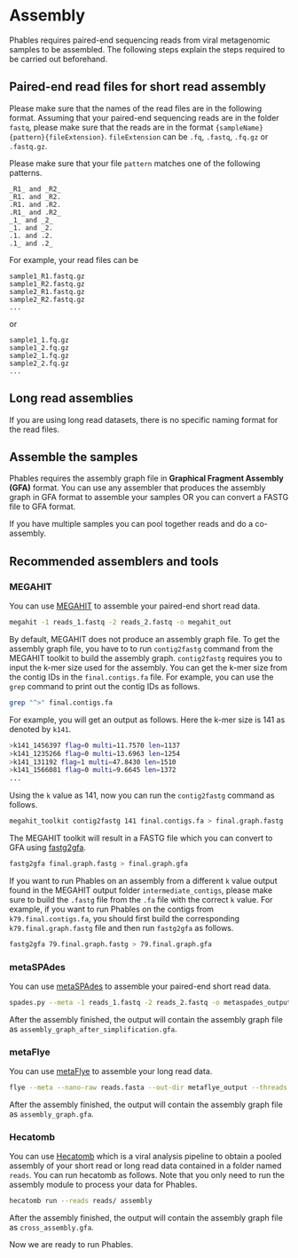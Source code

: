 # Assembly

Phables requires paired-end sequencing reads from viral metagenomic samples to be assembled. The following steps explain the steps required to be carried out beforehand.


## Paired-end read files for short read assembly

Please make sure that the names of the read files are in the following format. Assuming that your paired-end sequencing reads are in the folder `fastq`, please make sure that the reads are in the format `{sampleName}{pattern}{fileExtension}`. `fileExtension` can be `.fq`, `.fastq`, `.fq.gz` or `.fastq.gz`.

Please make sure that your file `pattern` matches one of the following patterns.

```
_R1_ and _R2_
_R1. and _R2.
.R1. and .R2.
.R1_ and .R2_
_1_ and _2_
_1. and _2.
.1. and .2.
.1_ and .2_
```

For example, your read files can be

```
sample1_R1.fastq.gz
sample1_R2.fastq.gz
sample2_R1.fastq.gz
sample2_R2.fastq.gz
...
```

or

```
sample1_1.fq.gz
sample1_2.fq.gz
sample2_1.fq.gz
sample2_2.fq.gz
...
```

## Long read assemblies

If you are using long read datasets, there is no specific naming format for the read files.

## Assemble the samples

Phables requires the assembly graph file in **Graphical Fragment Assembly (GFA)** format. You can use any assembler that produces the assembly graph in GFA format to assemble your samples OR you can convert a FASTG file to GFA format.

If you have multiple samples you can pool together reads and do a co-assembly.

## Recommended assemblers and tools

### MEGAHIT

You can use [MEGAHIT](https://github.com/voutcn/megahit) to assemble your paired-end short read data.

```bash
megahit -1 reads_1.fastq -2 reads_2.fastq -o megahit_out
```

By default, MEGAHIT does not produce an assembly graph file. To get the assembly graph file, you have to to run `contig2fastg` command from the MEGAHIT toolkit to build the assembly graph. `contig2fastg` requires you to input the k-mer size used for the assembly. You can get the k-mer size from the contig IDs in the `final.contigs.fa` file. For example, you can use the `grep` command to print out the contig IDs as follows.

```bash
grep "^>" final.contigs.fa
```

For example, you will get an output as follows. Here the k-mer size is 141 as denoted by `k141`.

```bash
>k141_1456397 flag=0 multi=11.7570 len=1137
>k141_1235266 flag=0 multi=13.6963 len=1254
>k141_131192 flag=1 multi=47.8430 len=1510
>k141_1566081 flag=0 multi=9.6645 len=1372
...
```

Using the `k` value as 141, now you can run the `contig2fastg` command as follows.

```bash
megahit_toolkit contig2fastg 141 final.contigs.fa > final.graph.fastg
```

The MEGAHIT toolkit will result in a FASTG file which you can convert to GFA using [fastg2gfa](https://github.com/lh3/gfa1/blob/master/misc/fastg2gfa.c).

```bash
fastg2gfa final.graph.fastg > final.graph.gfa
```

If you want to run Phables on an assembly from a different `k` value output found in the MEGAHIT output folder `intermediate_contigs`, please make sure to build the `.fastg` file from the `.fa` file with the correct `k` value. For example, if you want to run Phables on the contigs from `k79.final.contigs.fa`, you should first build the corresponding `k79.final.graph.fastg` file and then run `fastg2gfa` as follows.

```bash
fastg2gfa 79.final.graph.fastg > 79.final.graph.gfa
```

### metaSPAdes

You can use [metaSPAdes](https://github.com/ablab/spades) to assemble your paired-end short read data. 

```bash
spades.py --meta -1 reads_1.fastq -2 reads_2.fastq -o metaspades_output -t 16
```

After the assembly finished, the output will contain the assembly graph file as `assembly_graph_after_simplification.gfa`.

### metaFlye

You can use [metaFlye](https://github.com/fenderglass/Flye) to assemble your long read data.

```bash
flye --meta --nano-raw reads.fasta --out-dir metaflye_output --threads 16
```

After the assembly finished, the output will contain the assembly graph file as `assembly_graph.gfa`.

### Hecatomb

You can use [Hecatomb](https://github.com/shandley/hecatomb) which is a viral analysis pipeline to obtain a pooled assembly of your short read or long read data contained in a folder named `reads`. You can run hecatomb as follows. Note that you only need to run the assembly module to process your data for Phables.

```bash
hecatomb run --reads reads/ assembly 
```

After the assembly finished, the output will contain the assembly graph file as `cross_assembly.gfa`.

Now we are ready to run Phables.